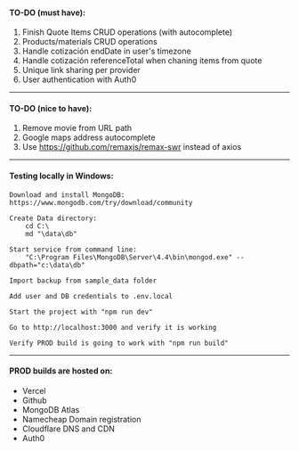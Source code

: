 #### TO-DO (must have):
1. Finish Quote Items CRUD operations (with autocomplete)
2. Products/materials CRUD operations
3. Handle cotización endDate in user's timezone
4. Handle cotización referenceTotal when chaning items from quote
5. Unique link sharing per provider
6. User authentication with Auth0

---

#### TO-DO (nice to have):
1. Remove movie from URL path
2. Google maps address autocomplete
3. Use https://github.com/remaxjs/remax-swr instead of axios

---

#### Testing locally in Windows:

    Download and install MongoDB: https://www.mongodb.com/try/download/community

    Create Data directory:
        cd C:\
        md "\data\db"

    Start service from command line:
        "C:\Program Files\MongoDB\Server\4.4\bin\mongod.exe" --dbpath="c:\data\db"

    Import backup from sample_data folder

    Add user and DB credentials to .env.local

    Start the project with "npm run dev"

    Go to http://localhost:3000 and verify it is working

    Verify PROD build is going to work with "npm run build"

---

#### PROD builds are hosted on:
* Vercel
* Github
* MongoDB Atlas
* Namecheap Domain registration
* Cloudflare DNS and CDN
* Auth0